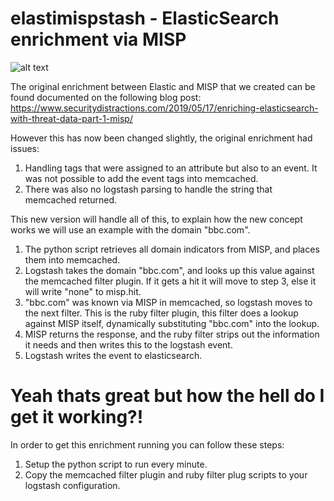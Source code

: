 # elastimispstash - ElasticSearch enrichment via MISP
![alt text](https://www.securitydistractions.com/wp-content/uploads/2019/03/image-1024x547.png)

The original enrichment between Elastic and MISP that we created can be found documented on the following blog post:
https://www.securitydistractions.com/2019/05/17/enriching-elasticsearch-with-threat-data-part-1-misp/

However this has now been changed slightly, the original enrichment had issues:

1. Handling tags that were assigned to an attribute but also to an event. It was not possible to add the event tags into memcached.
2. There was also no logstash parsing to handle the string that memcached returned.

This new version will handle all of this, to explain how the new concept works we will use an example with the domain "bbc.com".

1. The python script retrieves all domain indicators from MISP, and places them into memcached.
2. Logstash takes the domain "bbc.com", and looks up this value against the memcached filter plugin. If it gets a hit it will move to step 3, else it will write "none" to misp.hit.
3. "bbc.com" was known via MISP in memcached, so logstash moves to the next filter. This is the ruby filter plugin, this filter does a lookup against MISP itself, dynamically substituting "bbc.com" into the lookup.
4. MISP returns the response, and the ruby filter strips out the information it needs and then writes this to the logstash event.
5. Logstash writes the event to elasticsearch.

# Yeah thats great but how the hell do I get it working?!
In order to get this enrichment running you can follow these steps:

1. Setup the python script to run every minute.
2. Copy the memcached filter plugin and ruby filter plug scripts to your logstash configuration.



